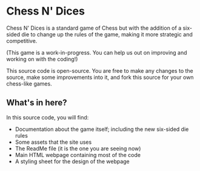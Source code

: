 # Chess N' Dices
Chess N' Dices is a standard game of Chess but with the addition of a six-sided die to change up the rules of the game, making it more strategic and competitive.

(This game is a work-in-progress. You can help us out on improving and working on with the coding!)

This source code is open-source. You are free to make any changes to the source, make some improvements into it, and fork this source for your own chess-like games.

## What's in here?
In this source code, you will find:
* Documentation about the game itself; including the new six-sided die rules
* Some assets that the site uses
* The ReadMe file (it is the one you are seeing now)
* Main HTML webpage containing most of the code
* A styling sheet for the design of the webpage